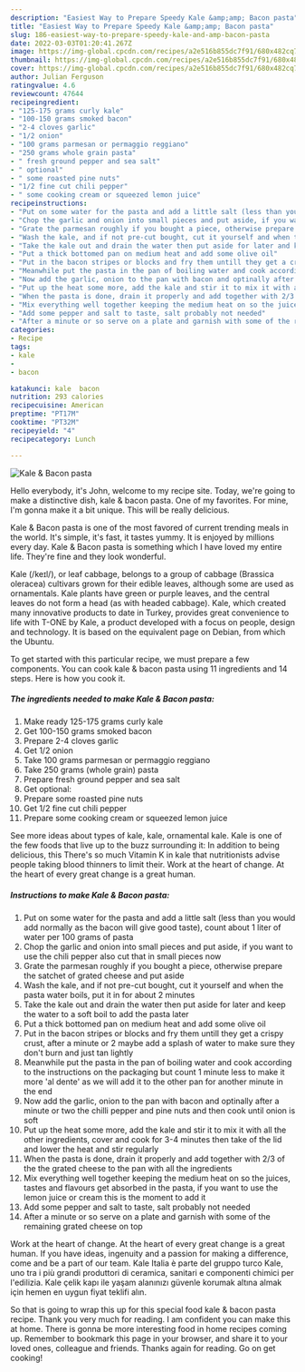 ```yaml
---
description: "Easiest Way to Prepare Speedy Kale &amp;amp; Bacon pasta"
title: "Easiest Way to Prepare Speedy Kale &amp;amp; Bacon pasta"
slug: 186-easiest-way-to-prepare-speedy-kale-and-amp-bacon-pasta
date: 2022-03-03T01:20:41.267Z
image: https://img-global.cpcdn.com/recipes/a2e516b855dc7f91/680x482cq70/kale-bacon-pasta-recipe-main-photo.jpg
thumbnail: https://img-global.cpcdn.com/recipes/a2e516b855dc7f91/680x482cq70/kale-bacon-pasta-recipe-main-photo.jpg
cover: https://img-global.cpcdn.com/recipes/a2e516b855dc7f91/680x482cq70/kale-bacon-pasta-recipe-main-photo.jpg
author: Julian Ferguson
ratingvalue: 4.6
reviewcount: 47644
recipeingredient:
- "125-175 grams curly kale"
- "100-150 grams smoked bacon"
- "2-4 cloves garlic"
- "1/2 onion"
- "100 grams parmesan or permaggio reggiano"
- "250 grams whole grain pasta"
- " fresh ground pepper and sea salt"
- " optional"
- " some roasted pine nuts"
- "1/2 fine cut chili pepper"
- " some cooking cream or squeezed lemon juice"
recipeinstructions:
- "Put on some water for the pasta and add a little salt (less than you would add normally as the bacon will give good taste), count about 1 liter of water per 100 grams of pasta"
- "Chop the garlic and onion into small pieces and put aside, if you want to use the chili pepper also cut that in small pieces now"
- "Grate the parmesan roughly if you bought a piece, otherwise prepare the satchet of grated cheese and put aside"
- "Wash the kale, and if not pre-cut bought, cut it yourself and when the pasta water boils, put it in for about 2 minutes"
- "Take the kale out and drain the water then put aside for later and keep the water to a soft boil to add the pasta later"
- "Put a thick bottomed pan on medium heat and add some olive oil"
- "Put in the bacon stripes or blocks and fry them untill they get a crispy crust, after a minute or 2 maybe add a splash of water to make sure they don&#39;t burn and just tan lightly"
- "Meanwhile put the pasta in the pan of boiling water and cook according to the instructions on the packaging but count 1 minute less to make it more &#39;al dente&#39; as we will add it to the other pan for another minute in the end"
- "Now add the garlic, onion to the pan with bacon and optinally after a minute or two the chilli pepper and pine nuts and then cook until onion is soft"
- "Put up the heat some more, add the kale and stir it to mix it with all the other ingredients, cover and cook for 3-4 minutes then take of the lid and lower the heat and stir regularly"
- "When the pasta is done, drain it properly and add together with 2/3 of the the grated cheese to the pan with all the ingredients"
- "Mix everything well together keeping the medium heat on so the juices, tastes and flavours get absorbed in the pasta, if you want to use the lemon juice or cream this is the moment to add it"
- "Add some pepper and salt to taste, salt probably not needed"
- "After a minute or so serve on a plate and garnish with some of the remaining grated cheese on top"
categories:
- Recipe
tags:
- kale
- 
- bacon

katakunci: kale  bacon 
nutrition: 293 calories
recipecuisine: American
preptime: "PT17M"
cooktime: "PT32M"
recipeyield: "4"
recipecategory: Lunch

---
```



![Kale &amp; Bacon pasta](https://img-global.cpcdn.com/recipes/a2e516b855dc7f91/680x482cq70/kale-bacon-pasta-recipe-main-photo.jpg)

Hello everybody, it's John, welcome to my recipe site. Today, we're going to make a distinctive dish, kale &amp; bacon pasta. One of my favorites. For mine, I'm gonna make it a bit unique. This will be really delicious.

Kale &amp; Bacon pasta is one of the most favored of current trending meals in the world. It's simple, it's fast, it tastes yummy. It is enjoyed by millions every day. Kale &amp; Bacon pasta is something which I have loved my entire life. They're fine and they look wonderful.

Kale (/keɪl/), or leaf cabbage, belongs to a group of cabbage (Brassica oleracea) cultivars grown for their edible leaves, although some are used as ornamentals. Kale plants have green or purple leaves, and the central leaves do not form a head (as with headed cabbage). Kale, which created many innovative products to date in Turkey, provides great convenience to life with T-ONE by Kale, a product developed with a focus on people, design and technology. It is based on the equivalent page on Debian, from which the Ubuntu.


To get started with this particular recipe, we must prepare a few components. You can cook kale &amp; bacon pasta using 11 ingredients and 14 steps. Here is how you cook it.

<!--inarticleads1-->

##### The ingredients needed to make Kale &amp; Bacon pasta:

1. Make ready 125-175 grams curly kale
1. Get 100-150 grams smoked bacon
1. Prepare 2-4 cloves garlic
1. Get 1/2 onion
1. Take 100 grams parmesan or permaggio reggiano
1. Take 250 grams (whole grain) pasta
1. Prepare  fresh ground pepper and sea salt
1. Get  optional:
1. Prepare  some roasted pine nuts
1. Get 1/2 fine cut chili pepper
1. Prepare  some cooking cream or squeezed lemon juice


See more ideas about types of kale, kale, ornamental kale. Kale is one of the few foods that live up to the buzz surrounding it: In addition to being delicious, this There&#39;s so much Vitamin K in kale that nutritionists advise people taking blood thinners to limit their. Work at the heart of change. At the heart of every great change is a great human. 

<!--inarticleads2-->

##### Instructions to make Kale &amp; Bacon pasta:

1. Put on some water for the pasta and add a little salt (less than you would add normally as the bacon will give good taste), count about 1 liter of water per 100 grams of pasta
1. Chop the garlic and onion into small pieces and put aside, if you want to use the chili pepper also cut that in small pieces now
1. Grate the parmesan roughly if you bought a piece, otherwise prepare the satchet of grated cheese and put aside
1. Wash the kale, and if not pre-cut bought, cut it yourself and when the pasta water boils, put it in for about 2 minutes
1. Take the kale out and drain the water then put aside for later and keep the water to a soft boil to add the pasta later
1. Put a thick bottomed pan on medium heat and add some olive oil
1. Put in the bacon stripes or blocks and fry them untill they get a crispy crust, after a minute or 2 maybe add a splash of water to make sure they don&#39;t burn and just tan lightly
1. Meanwhile put the pasta in the pan of boiling water and cook according to the instructions on the packaging but count 1 minute less to make it more &#39;al dente&#39; as we will add it to the other pan for another minute in the end
1. Now add the garlic, onion to the pan with bacon and optinally after a minute or two the chilli pepper and pine nuts and then cook until onion is soft
1. Put up the heat some more, add the kale and stir it to mix it with all the other ingredients, cover and cook for 3-4 minutes then take of the lid and lower the heat and stir regularly
1. When the pasta is done, drain it properly and add together with 2/3 of the the grated cheese to the pan with all the ingredients
1. Mix everything well together keeping the medium heat on so the juices, tastes and flavours get absorbed in the pasta, if you want to use the lemon juice or cream this is the moment to add it
1. Add some pepper and salt to taste, salt probably not needed
1. After a minute or so serve on a plate and garnish with some of the remaining grated cheese on top


Work at the heart of change. At the heart of every great change is a great human. If you have ideas, ingenuity and a passion for making a difference, come and be a part of our team. Kale Italia è parte del gruppo turco Kale, uno tra i più grandi produttori di ceramica, sanitari e componenti chimici per l&#39;edilizia. Kale çelik kapı ile yaşam alanınızı güvenle korumak altına almak için hemen en uygun fiyat teklifi alın. 

So that is going to wrap this up for this special food kale &amp; bacon pasta recipe. Thank you very much for reading. I am confident you can make this at home. There is gonna be more interesting food in home recipes coming up. Remember to bookmark this page in your browser, and share it to your loved ones, colleague and friends. Thanks again for reading. Go on get cooking!
